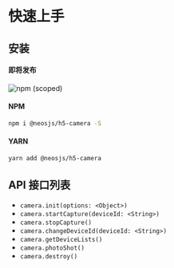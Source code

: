# 快速上手
 
## 安装

#### 即将发布

![npm (scoped)](https://img.shields.io/npm/v/@neosjs/h5-camera)

#### NPM

```sh
npm i @neosjs/h5-camera -S
```

#### YARN

```sh
yarn add @neosjs/h5-camera
```

## API 接口列表

- `camera.init(options: <Object>)` 
- `camera.startCapture(deviceId: <String>)`
- `camera.stopCapture()`
- `camera.changeDeviceId(deviceId: <String>)`
- `camera.getDeviceLists()`
- `camera.photoShot()`
- `camera.destroy()`
